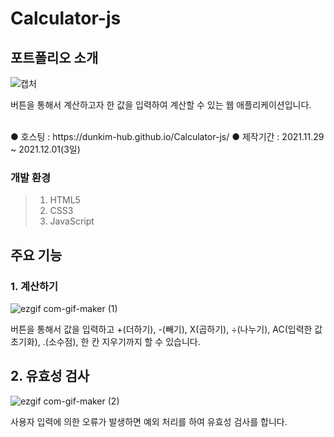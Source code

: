 # Calculator-js

## 포트폴리오 소개
![캡처](https://user-images.githubusercontent.com/74657556/144168926-9a516962-9d3d-467a-921c-d1404ca3bfe5.PNG)

버튼을 통해서 계산하고자 한 값을 입력하여 계산할 수 있는 웹 애플리케이션입니다.

<br>
● 호스팅 : https://dunkim-hub.github.io/Calculator-js/
● 제작기간 : 2021.11.29 ~ 2021.12.01(3일)

### 개발 환경
> 1. HTML5<br>
> 2. CSS3<br>
> 3. JavaScript

## 주요 기능
### 1. 계산하기
![ezgif com-gif-maker (1)](https://user-images.githubusercontent.com/74657556/144169523-9fbce3c7-d5e9-414c-97fb-558958e68890.gif)
<br>

버튼을 통해서 값을 입력하고 +(더하기), -(빼기), X(곱하기), ÷(나누기), AC(입력한 값 초기화), .(소수점), 한 칸 지우기까지 할 수 있습니다. 

## 2. 유효성 검사
![ezgif com-gif-maker (2)](https://user-images.githubusercontent.com/74657556/144170893-3059ad61-6112-4cfd-adf7-6c0e45a5241e.gif)
<br>

사용자 입력에 의한 오류가 발생하면 예외 처리를 하여 유효성 검사를 합니다. 

